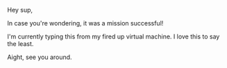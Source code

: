 Hey sup,

In case you're wondering, it was a mission successful!

I'm currently typing this from my fired up virtual machine. I love this to say the least.

Aight, see you around.
